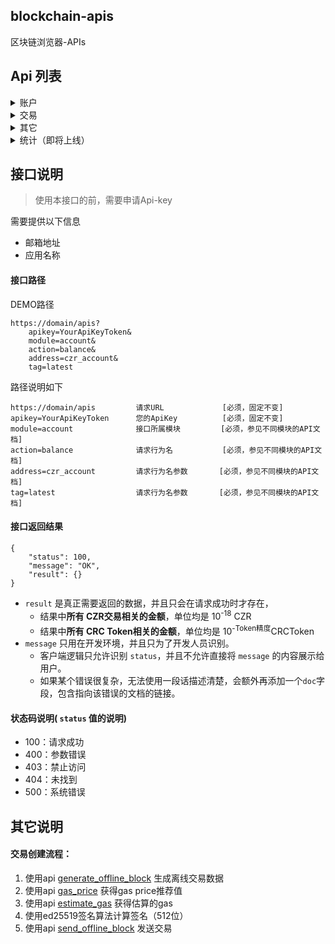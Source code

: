 ## blockchain-apis

区块链浏览器-APIs

## Api 列表

<details>
<summary>账户</summary>

<!-- TOC -->

- [获取 单个账户 的余额](./doc/Accounts.md/#获取单个账户的余额)
- [获取 多个账户 的余额](./doc/Accounts.md/#获取多个账户的余额)
- [获取 单个账户 的交易列表 [Normal]](./doc/Accounts.md/#获取单个账户的交易列表Normal)
- [获取 单个账户 的交易列表 [Internal]](./doc/Accounts.md/#获取单个账户的交易列表Internal)
- [获取 单个账户 的交易数 [Normal]](./doc/Accounts.md/#获取单个账户的CRC20余额)
- [获取 单个账户 的 CRC20余额](./doc/Accounts.md/#获取单个账户的CRC20交易)
- [获取 单个账户 的 CRC20 Token 交易](./doc/Accounts.md/#获取单个账户的交易数量)

<!-- /TOC -->
</details>

<details>
<summary>交易</summary>

<!-- TOC -->

- [生成离线交易](./doc/Transaction.md/#生成离线交易)
- [发送离线交易](./doc/Transaction.md/#发送离线交易)
- [通过交易Hash获取交易详情](./doc/Transaction.md/#获取交易详情)

<!-- /TOC -->

</details>

<details>
<summary>其它</summary>
<!-- TOC -->

- [获取 CZR Gas](./doc/Other.md/#获取CZRGas)
- [获得估算Gas](./doc/Other.md/#获得估算Gas)
- [字符串转16进制](./doc/Other.md/#字符串转16进制)

<!-- /TOC -->
</details>

<details>
<summary>统计（即将上线）</summary>
<!-- TOC -->

- [获取 CZR 最新价格](./doc/Stats.md/#获取CZR最新价格)
- [获取 CRC Token 最新价格](./doc/Stats.md/#获取Token最新价格)

<!-- /TOC -->
</details>


## 接口说明

> 使用本接口的前，需要申请Api-key

需要提供以下信息

- 邮箱地址
- 应用名称

#### 接口路径

DEMO路径

```
https://domain/apis?
    apikey=YourApiKeyToken&
    module=account&
    action=balance&
    address=czr_account&
    tag=latest
```
路径说明如下
```
https://domain/apis         请求URL             [必须，固定不变]
apikey=YourApiKeyToken      您的ApiKey          [必须，固定不变]
module=account              接口所属模块         [必须，参见不同模块的API文档]
action=balance              请求行为名           [必须，参见不同模块的API文档]
address=czr_account         请求行为名参数       [必须，参见不同模块的API文档]
tag=latest                  请求行为名参数       [必须，参见不同模块的API文档]
```

#### 接口返回结果

```
{
    "status": 100,
    "message": "OK",
    "result": {}
}
```

- `result` 是真正需要返回的数据，并且只会在请求成功时才存在，
    - 结果中**所有 CZR交易相关的金额**，单位均是 10<sup>-18</sup> CZR
    - 结果中**所有 CRC Token相关的金额**，单位均是 10<sup>-Token精度</sup>CRCToken
- `message` 只用在开发环境，并且只为了开发人员识别。
    - 客户端逻辑只允许识别 `status`，并且不允许直接将 `message` 的内容展示给用户。
    - 如果某个错误很复杂，无法使用一段话描述清楚，会额外再添加一个`doc`字段，包含指向该错误的文档的链接。

#### 状态码说明( `status` 值的说明)
- 100：请求成功
- 400：参数错误
- 403：禁止访问
- 404：未找到
- 500：系统错误

## 其它说明

#### 交易创建流程：
1. 使用api [generate_offline_block](./doc/Transaction.md/#生成离线交易) 生成离线交易数据
2. 使用api [gas_price](./doc/Other.md/#获取CZRGas) 获得gas price推荐值
3. 使用api [estimate_gas](./doc/Other.md/#获得估算Gas) 获得估算的gas
4. 使用ed25519签名算法计算签名（512位）
5. 使用api [send_offline_block](./doc/Transaction.md/#发送离线交易) 发送交易